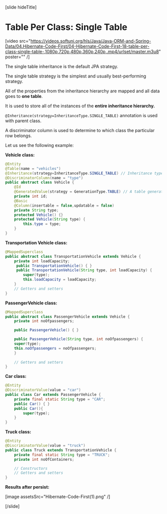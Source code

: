 [slide hideTitle]

# Table Per Class: Single Table

[video src="https://videos.softuni.org/hls/Java/Java-ORM-and-Spring-Data/04.Hibernate-Code-First/04-Hibernate-Code-First-18-table-per-class-single-table-,1080p,720p,480p,360p,240p,.mp4/urlset/master.m3u8" poster="" /]

The single table inheritance is the default JPA strategy.

The single table strategy is the simplest and usually best-performing strategy. 

All of the properties from the inheritance hierarchy are mapped and all data goes to **one table**.

It is used to store all of the instances of the **entire inheritance hierarchy.**

`@Inheritance(strategy=InheritanceType.SINGLE_TABLE)` annotation is used with parent class. 

A discriminator column is used to determine to which class the particular row belongs.

Let us see the following example:

**Vehicle class:**

``` java
@Entity
@Table(name = "vehicles")
@Inheritance(strategy=InheritanceType.SINGLE_TABLE) // Inheritance type
@DiscriminatorColumn(name = "type")
public abstract class Vehicle {
    @Id
    @GeneratedValue(strategy = GenerationType.TABLE) // A table generator is used for each table
    private int id;
    @Basic
    @Column(insertable = false,updatable = false)
    private String type;
    protected Vehicle() {}
    protected Vehicle(String type) {
        this.type = type;
    } 
}
```

**Transportation Vehicle class:**

``` java
@MappedSuperclass
public abstract class TransportationVehicle extends Vehicle {
    private int loadCapacity;
     public TransportationVehicle() { }
     public TransportationVehicle(String type, int loadCapacity) {
        super(type);
        this.loadCapacity = loadCapacity;
    }
    // Getters and setters  
}
```

**PassengerVehicle class:**

``` java
@MappedSuperclass
public abstract class PassengerVehicle extends Vehicle {
    private int noOfpassengers;

    public PassengerVehicle() { }

    public PassengerVehicle(String type, int noOfpassengers) {
    super(type);
    this.noOfpassengers = noOfpassengers;
    }
    
    // Getters and setters
}
```

**Car class:**

``` java
@Entity
@DiscriminatorValue(value = "car") 
public class Car extends PassengerVehicle {
    private final static String type = "CAR";
    public Car() { }
    public Car(){
        super(type);
    }
}
```

**Truck class:**

``` java
@Entity
@DiscriminatorValue(value = "truck")
public class Truck extends TransportationVehicle {
    private final static String type = "TRUCK";
    private int noOfContainers;

    // Constructors
    // Getters and setters    
}
```

**Results after persist:**

[image assetsSrc="Hibernate-Code-First(1).png" /]

[/slide]